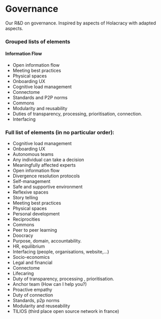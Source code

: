 # Governance
Our R&amp;D on governance. Inspired by aspects of Holacracy with adapted aspects.

### Grouped lists of elements
#### Information Flow
- Open information flow
- Meeting best practices
- Physical spaces
- Onboarding UX
- Cognitive load management
- Connectome
- Standards and P2P norms
- Commons
- Modularity and reusability
- Duties of transparency, processing, prioritisation, connection.
- Interfacing

### Full list of elements (in no particular order):
- Cognitive load management
- Onboarding UX
- Autonomous teams
- Any individual can take a decision
- Meaningfully affected experts
- Open information flow
- Divergence resolution protocols
- Self-management
- Safe and supportive environment
- Reflexive spaces
- Story telling
- Meeting best practices
- Physical spaces
- Personal development
- Reciprocities
- Commons
- Peer to peer learning
- Doocracy
- Purpose, domain, accountability.
- HR, equilibrium
- Interfacing (people, organisations, website,...)
- Socio-economics
- Legal and financial
- Connectome
- Lifecaring
- Duty of transparency, processing , prioritisation.
- Anchor team (How can I help you?)
- Proactive empathy
- Duty of connection
- Standards, p2p norms
- Modularity and reuseability
- TILIOS (third place open source network in france)
